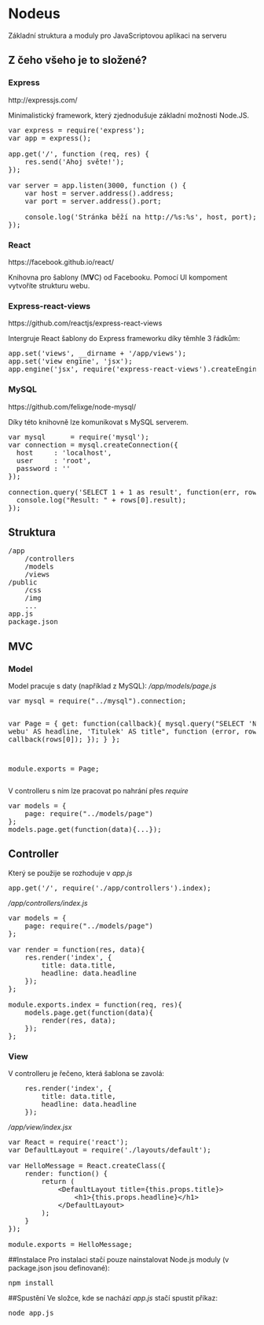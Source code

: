 # Nodeus
Základní struktura a moduly pro JavaScriptovou aplikaci na serveru


<h2>Z čeho všeho je to složené?</h2>
<h3>Express</h3>
http://expressjs.com/

Minimalistický framework, který zjednodušuje základní možnosti Node.JS.
<pre lang="php">
var express = require('express');
var app = express();

app.get('/', function (req, res) {
    res.send('Ahoj světe!');
});

var server = app.listen(3000, function () {
    var host = server.address().address;
    var port = server.address().port;

    console.log('Stránka běží na http://%s:%s', host, port);
});
</pre>

<h3>React</h3>
https://facebook.github.io/react/

Knihovna pro šablony (M<strong>V</strong>C) od Facebooku. Pomocí UI kompoment vytvoříte strukturu webu.

<h3>Express-react-views</h3>
https://github.com/reactjs/express-react-views

Intergruje React šablony do Express frameworku díky těmhle 3 řádkům:
<pre lang="php">
app.set('views', __dirname + '/app/views');
app.set('view engine', 'jsx');
app.engine('jsx', require('express-react-views').createEngine());
</pre>

<h3>MySQL</h3>
https://github.com/felixge/node-mysql/

Díky této knihovně lze komunikovat s MySQL serverem.
<pre lang="php">
var mysql      = require('mysql');
var connection = mysql.createConnection({
  host     : 'localhost',
  user     : 'root',
  password : ''
});

connection.query('SELECT 1 + 1 as result', function(err, rows) {
  console.log("Result: " + rows[0].result);
});
</pre>

<h2>Struktura</h2>
<pre>
/app
    /controllers
    /models
    /views
/public
    /css
    /img
    ...
app.js
package.json
</pre>



<h2>MVC</h2>
<h3>Model</h3>
Model pracuje s daty (například z MySQL):
<em>/app/models/page.js</em>
<pre lang="php">
var mysql = require("../mysql").connection;

var Page = {
    get: function(callback){
        mysql.query("SELECT 'Nadpis webu' AS headline, 'Titulek' AS title", function (error, rows, fields) {
            callback(rows[0]);
        });
    }
};

module.exports = Page;
</pre>

V controlleru s ním lze pracovat po nahrání přes <em>require</em>
<pre lang="php">
var models = {
    page: require("../models/page")
};
models.page.get(function(data){...});
</pre>

<h2>Controller</h2>
Který se použije se rozhoduje v <em>app.js</em>
<pre lang="php">
app.get('/', require('./app/controllers').index);
</pre>

<em>/app/controllers/index.js</em>
<pre lang="php">
var models = {
    page: require("../models/page")
};

var render = function(res, data){
    res.render('index', { 
        title: data.title, 
        headline: data.headline 
    });
};

module.exports.index = function(req, res){
    models.page.get(function(data){
        render(res, data);
    });
};
</pre>

<h3>View</h3>
V controlleru je řečeno, která šablona se zavolá:
<pre lang="php">
    res.render('index', { 
        title: data.title, 
        headline: data.headline 
    });
</pre>

<em>/app/view/index.jsx</em>
<pre lang="php">
var React = require('react');
var DefaultLayout = require('./layouts/default');

var HelloMessage = React.createClass({
    render: function() {
        return (
            &lt;DefaultLayout title={this.props.title}>
                &lt;h1>{this.props.headline}&lt;/h1>
            &lt;/DefaultLayout>
        );
    }
});

module.exports = HelloMessage;
</pre>

##Instalace
Pro instalaci stačí pouze nainstalovat Node.js moduly (v package.json jsou definované):
<pre>
npm install
</pre>

##Spustění
Ve složce, kde se nachází <em>app.js</em> stačí spustit příkaz:
<pre>
node app.js
</pre>

